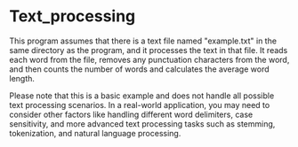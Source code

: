 # Text_processing
This program assumes that there is a text file named "example.txt" in the same directory as the program, and it processes the text in that file. It reads each word from the file, removes any punctuation characters from the word, and then counts the number of words and calculates the average word length.

Please note that this is a basic example and does not handle all possible text processing scenarios. In a real-world application, you may need to consider other factors like handling different word delimiters, case sensitivity, and more advanced text processing tasks such as stemming, tokenization, and natural language processing.
